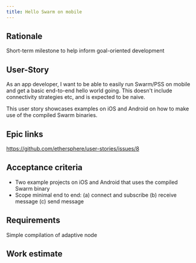 ```yaml
---
title: Hello Swarm on mobile
---
```


## Rationale ##

Short-term milestone to help inform goal-oriented development

## User-Story ##

As an app developer, I want to be able to easily run Swarm/PSS on mobile and get a basic end-to-end hello world going. This doesn't include connectivity strategies etc, and is expected to be naive.

This user story showcases examples on iOS and Android on how to make use of the compiled Swarm binaries.

## Epic links ##

https://github.com/ethersphere/user-stories/issues/8

## Acceptance criteria ##

- Two example projects on iOS and Android that uses the compiled Swarm binary
- Scope minimal end to end: (a) connect and subscribe (b) receive message (c) send message

## Requirements ##

Simple compilation of adaptive node

## Work estimate ##
